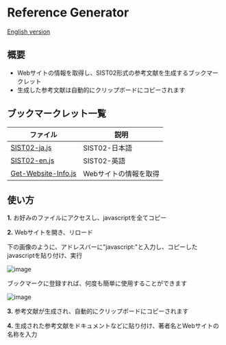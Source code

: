 # Reference Generator

[English version](https://github.com/otnkmk8d/Reference-Generator/blob/main/README-en.md)

## 概要

- Webサイトの情報を取得し、SIST02形式の参考文献を生成するブックマークレット
- 生成した参考文献は自動的にクリップボードにコピーされます

## ブックマークレット一覧
| ファイル | 説明 |
| ---- | ---- |
| [SIST02-ja.js](https://github.com/otnkmk8d/Reference-Generator/blob/main/SIST02-ja.js) | SIST02-日本語 |
| [SIST02-en.js](https://github.com/otnkmk8d/Reference-Generator/blob/main/SIST02-en.js) | SIST02-英語 |
| [Get-Website-Info.js](https://github.com/otnkmk8d/Reference-Generator/blob/main/Get-Website-Info.js) | Webサイトの情報を取得 |

## 使い方
**1.** お好みのファイルにアクセスし、javascriptを全てコピー

**2.** Webサイトを開き、リロード

下の画像のように、アドレスバーに"javascript:"と入力し、コピーしたjavascriptを貼り付け、実行

![image](https://github.com/otnkmk8d/Reference-Generator/assets/117816972/8647e7ff-9332-4351-98f5-ef3403588fa1)

ブックマークに登録すれば、何度も簡単に使用することができます

![image](https://github.com/otnkmk8d/Reference-Generator/assets/117816972/5abd7832-f48a-4c84-b0e0-8f28531290d6)

**3.** 参考文献が生成され、自動的にクリップボードにコピーされます

**4.** 生成された参考文献をドキュメントなどに貼り付け、著者名とWebサイトの名称を入力
